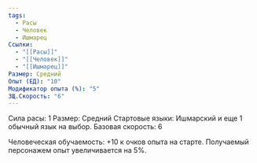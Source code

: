 ```yaml
---
tags:
  - Расы
  - Человек
  - Ишмарец
Ссылки:
  - "[[Расы]]"
  - "[[Человек]]"
  - "[[Ишмарец]]"
Размер: Средний
Опыт (ЕД): "10"
Модификатор опыта (%): "5"
ЗЩ.Скорость: "6"
---
```

Сила расы: 1
Размер: Средний
Стартовые языки: Ишмарский и еще 1 обычный язык на выбор.
Базовая скорость: 6

Человеческая обучаемость:
+10 к очков опыта на старте.
Получаемый персонажем опыт увеличивается на 5%.



